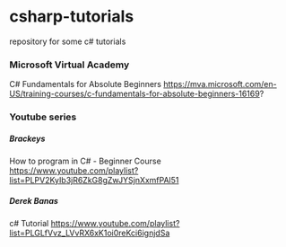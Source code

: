 # csharp-tutorials
repository for some c# tutorials

### Microsoft Virtual Academy
C# Fundamentals for Absolute Beginners
https://mva.microsoft.com/en-US/training-courses/c-fundamentals-for-absolute-beginners-16169?


### Youtube series
##### Brackeys
How to program in C# - Beginner Course
https://www.youtube.com/playlist?list=PLPV2KyIb3jR6ZkG8gZwJYSjnXxmfPAl51

##### Derek Banas
c# Tutorial
https://www.youtube.com/playlist?list=PLGLfVvz_LVvRX6xK1oi0reKci6ignjdSa
